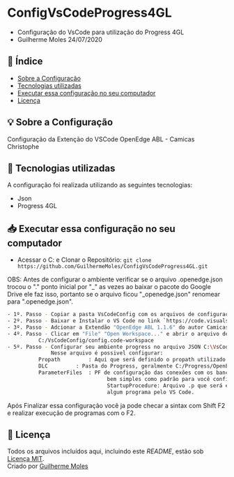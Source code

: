# ConfigVsCodeProgress4GL
* Configuração do VsCode para utilização do Progress 4GL
* Guilherme Moles 24/07/2020

## 📑 Índice

- [Sobre a Configuração](#-sobre-a-configuracao)
- [Tecnologias utilizadas](#-tecnologias-utilizadas)
- [Executar essa configuração no seu computador](#Executar-essa-configuração-no-seu-computador)
- [Licença](#-licença)

## 💡 Sobre a Configuração

Configuração da Extenção do VSCode OpenEdge ABL - Camicas Christophe

## 🚀 Tecnologias utilizadas

A configuração foi realizada utilizando as seguintes tecnologias:

- Json
- Progress 4GL

## 📥 Executar essa configuração no seu computador

- Acessar o C: e Clonar o Repositório: `git clone https://github.com/GuilhermeMoles/ConfigVsCodeProgress4GL.git`

OBS: Antes de configurar o ambiente verificar se o arquivo .openedge.json trocou o "." ponto inicial por "_" 
 as vezes ao baixar o pacote do Google Drive ele faz isso, portanto se o arquivo ficou "_openedge.json" renomear para 
 ".openedge.json".
```sh
- 1º. Passo - Copiar a pasta VsCodeConfig com os arquivos de configuração para o `C:\`
- 2º. Passo - Baixar e Instalar o VS Code no link `https://code.visualstudio.com/download`
- 3º. Passo - Adcionar a Extendão "OpenEdge ABL 1.1.6" do autor Camicas Christophe
- 4º. Passo - Clicar em "File" "Open Workspace..." e abrir o arquivo de configuração do workspace 
	      C:/VsCodeConfig/config.code-workspace
- 5º. Passo - Configurar seu ambiente progress no arquivo JSON C:\VsCodeConfig\openedge.json
              Nesse arquivo é possivel configurar:
	      Propath         : Aqui que será definido o propath utilizado pela extensão.
	      DLC	      : Pasta do Progress, geralmente C:/Progress/OpenEdge ou C:/dlc102
	      ParameterFiles  : PF de configuração das conexões com os bancos, deixei uma PF
                                bem simples como padrão para você configurar sua conexão.
                                StartupProcedure: Arquivo .p que será executado todas as vezes que você rodar
                                algum programa pelo VS Code.
```
Após Finalizar essa configuração você ja pode checar a sintax com Shift F2 e realizar execução de programas com o F2.

## 📕 Licença

Todos os arquivos incluídos aqui, incluindo este _README_, estão sob [Licença MIT](./LICENSE).<br>
Criado por [Guilherme Moles](https://github.com/GuilhermeMoles)
